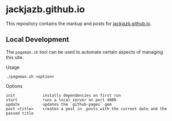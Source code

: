# jackjazb.github.io

This repository contains the markup and posts for [jackjazb.github.io](https://jackjazb.github.io).

## Local Development

The `pageman.sh` tool can be used to automate certain aspects of managing this site.

Usage

```text
./pageman.sh <option>
```

Options

``` text
init            installs dependencies on first run
start           runs a local server on port 4000
update          updates the `github-pages` gem
post <title>    creates a post in _posts with the current date and the passed title
```
